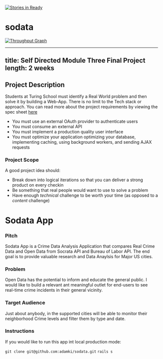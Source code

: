 [![Stories in Ready](https://badge.waffle.io/adamki/sodata.png?label=ready&title=Ready)](https://waffle.io/adamki/sodata)
# sodata

[![Throughput Graph](https://graphs.waffle.io/adamki/sodata/throughput.svg)](https://waffle.io/adamki/sodata/metrics)

---
title: Self Directed Module Three Final Project
length: 2 weeks
---


## Project Description

Students at Turing School must identify a Real World problem and then solve it by building a Web-App. There is no limit to the Tech stack or approach. You can read more about the project requirements by viewing the spec sheet [here](https://github.com/turingschool/lesson_plans/blob/master/ruby_03-professional_rails_applications/self_directed_project.md)

* You must use an external OAuth provider to authenticate users
* You must consume an external API
* You must implement a production quality user interface
* You must optimize your application optimizing your database, implementing caching, using background workers, and sending AJAX requests

### Project Scope

A good project idea should:

* Break down into logical iterations so that you can deliver a strong product on  every checkin
* Be something that real people would want to use to solve a problem
* Have enough *technical* challenge to be worth your time (as opposed to a *content* challenge)

# Sodata App

### Pitch

Sodata App is a Crime Data Analysis Application that compares Real Crime Data and Open Data from Socrata API and Bureau of Labor API. The end goal is to provide valuable research and Data Anaylsis for Major US cities.
 
### Problem

Open Data has the potential to inform and educate the general public. I would like to build a relevant ant meaningful outlet for end-users to see real-time crime incidents in their general vicinity.

### Target Audience

Just about anybody, in the supported cities will be able to monitor their neighborhood Crime levels and filter them by type and date.

### Instructions

If you would like to run this app int local production mode:

`git clone git@github.com:adamki/sodata.git`
`rails s`

